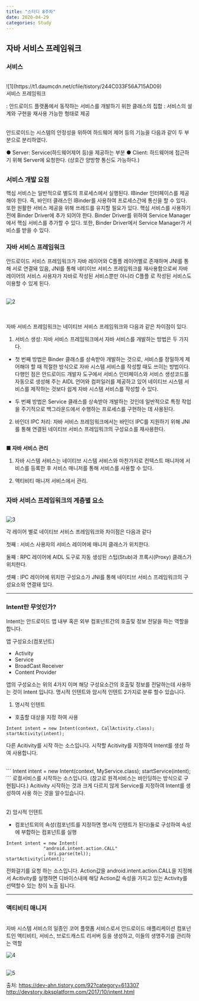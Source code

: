 ```yaml
---
title: "스터디 8주차"
date: 2020-04-29
categories: Study
---
```


## 자바 서비스 프레임워크

### 서비스

<br>
![1](https://t1.daumcdn.net/cfile/tistory/244C033F56A715AD09)

<br>
서비스 프레임워크

: 안드로이드 플랫폼에서 동작하는 서비스를 개발하기 위한 클래스의 집합
: 서비스의 설계와 구현을 재사용 가능한 형태로 제공

<br>
안드로이드는 시스템의 안정성을 위하여 하드웨어 제어 등의 기능을 다음과 같이 두 부분으로 분리하였다.

● Server: Service(하드웨어제어 등)을 제공하는 부분
● Client: 하드웨어에 접근하기 위해 Server에 요청한다. (상호간 양방향 통신도 가능하다.)

<br>
<big><b>서비스 개발 요점</b></big>

핵심 서비스는 일반적으로 별도의 프로세스에서 실행된다.
IBinder 인터페이스를 제공 해야 한다. 즉, 바인터 클래스인 IBinder를 사용하여 프로세스간에 통신을 할 수 있다.
또한 원활한 서비스 제공을 위해 쓰레드를 유지할 필요가 있다.
핵심 서비스를 사용하기 전에 Binder Driver에 추가 되어야 한다.
Binder Driver를 위하여 Service Manager에서 핵심 서비스를 추가할 수 있다.
또한, Binder Driver에서 Service Manager가 서비스를 받을 수 있다.

### 자바 서비스 프레임워크

안드로이드 서비스 프레임워크가 자바 레이어와 C플플 레이어별로 존재하며 JNI를 통해 서로 연결돼 있음, JNI를 통해 네티이브 서비스 프레임워크를 재사용함으로써 자바 레이어의 서비스 사용자가 자바로 작성된 서비스뿐만 아니라 C플플 로 작성된 서비스도 이용할 수 있게 된다.

<br>![2](https://t1.daumcdn.net/cfile/tistory/2218CC4D56A731D517)

<br><br>
자바 서비스 프레임워크는 네이티브 서비스 프레임워크와 다음과 같은 차이점이 있다.

1) 서비스 생성: 자바 서비스 프레임워크에서 자바 서비스를 개발하는 방법은 두 가지다.

- 첫 번째 방법은 Binder 클래스를 상속받아 개발하는 것으로, 서비스를 정밀하게 제어해야 할 때 적절한 방식으로 자바 시스템 서비스를 작성할 때도 쓰이는 방법이다. 다행인 점은 안드로이드 개발자 도구에서 서비스 인터페이스와 서비스 생성코드를 자동으로 생성해 주는 AIDL 언어와 컴퍼일러를 제공하고 있어 네이티브 시스템 서비스를 제작하는 것보다 쉽게 자바 시스템 서비스를 작성할 수 있다.

- 두 번째 방법은 Service 클래스를 상속받아 개발하는 것인데 일반적으로 특정 작업을 주기적으로 백그라운드에서 수행하는 프로세스를 구현하는 데 사용된다.

2) 바인더 IPC 처리: 자바 서비스 프레임워크에서는 바인더 IPC를 지원하기 위해 JNI를 통해 연결된 네이티브 서비스 프레임워크의 구성요소를 재사용한다.

<br> <b>■ 자바 서비스 관리</b>

1. 자바 시스템 서비스는 네이티브 시스템 서비스와 마찬가지로 컨텍스트 매니저에 서비스를 등록한 후 서비스 매니저를 통해 서비스를 사용할 수 있다.

2. 액티비티 매니저 서비스에서 관리.

<br><big><b>자바 서비스 프레임워크의 계층별 요소</b></big>

<br>![3](https://t1.daumcdn.net/cfile/tistory/247DF64A56A733A434)

각 레이어 별로 네이티브 서비스 프레임워크와 차이점은 다음과 같다

첫째 : 서비스 사용자의 서비스 레이어에 매니저 클래스가 위치한다.

둘째 : RPC 레이어에 AIDL 도구로 자동 생성된 스텁(Stub)과 프록시(Proxy) 클래스가 위치한다.

셋째 : IPC 레이어에 위치한 구성요소가 JNI를 통해 네이티브 서비스 프레임워크의 구성요소와 연결돼 있다.

_ _ _

### Intent란 무엇인가?

Intent는 안드로이드 앱 내부 혹은 외부 컴포넌트간의 호출및 정보 전달을 하는 역할을 합니다.

앱 구성요소(컴포넌트)
* Activity
* Service
* BroadCast Receiver
* Content Provider

앱의 구성요소는 위의 4가지 이며 해당 구성요소간의 호출및 정보를 전달하는데 사용하는 것이 Intent 입니다. 명시적 인텐트와 암시적 인텐트 2가지로 분류 할수 있습니다.

1) 명시적 인텐트
- 호출할 대상을 지정 하여 사용

```
Intent intent = new Intent(context, CallActivity.class);
startActivity(intent);
```
다른 Acitivity를 시작 하는 소스입니다.
시작할 Acitivity를 지정하여 Intent를 생성 하여 사용합니다.

<br>
```
Intent intent = new Intent(context, MyService.class);
startService(intent);
```
로컬서비스를 시작하는 소스입니다. (참고로 원격서비스는 바인딩하는 방식으로 구현됩니다.)
Acitivity 시작하는 것과 크게 다르지 않게 Service를 지정하여 Intent를 생성하여 사용 하는 것을 알수있습니다.

<br>2) 암시적 인텐트
 - 컴포넌트외의 속성(컴포넌트를 지정하면 명시적 인텐트가 된다)들로 구성하여 속성에 부합하는 컴포넌트를 실행

```
Intent intent = new Intent(
              "android.intent.action.CALL"
              , Uri.parse(tel));
startActivity(intent);
```
전화걸기를 요청 하는 소스입니다.
Action값을 android.intent.action.CALL을 지정해서 Acitivity를 실행하면 디바이스내에 해당 Action값 속성을 가지고 있는 Activity를 선택할수 있는 창이 노출 됩니다.


_ _ _

### 액티비티 매니저

<br>자바 시스템 서비스의 일종인 코어 플랫폼 서비스로서 안드로이드 애플리케이션 컴포넌트인 액티비티, 서비스, 브로드캐스트 리서버 등을 생성하고, 이들의 생명주기를 관리하는 역할

![4](https://t1.daumcdn.net/cfile/tistory/2272CD4556A73D2E05)

<br>![5](https://t1.daumcdn.net/cfile/tistory/267BC33F56A73A9A26)


출처: https://dev-ahn.tistory.com/92?category=613307
http://devstory.ibksplatform.com/2017/10/intent.html